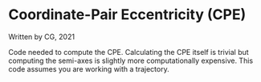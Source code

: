 # Coordinate-Pair Eccentricity (CPE)

Written by CG, 2021

Code needed to compute the CPE. Calculating the CPE itself is trivial but computing the semi-axes is slightly more computationally expensive. This code assumes you are working with a trajectory.
